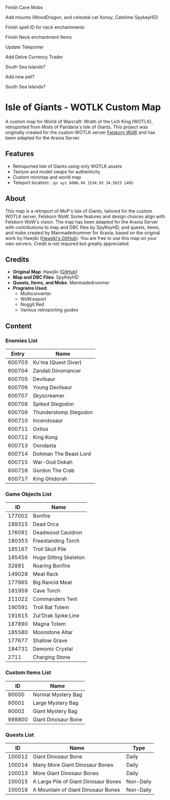 


Finish Cave Mobs

Add mounts (WoodDragon, and celestial cat  Xonxy, Catslime SpykeyHD)

Finish spell ID for neck enchantments

Finish Neck enchantment Items

Update Teleporter

Add Delve Currency Trader

South Sea Islands?

Add new pet?

South Sea Islands?



# Isle of Giants - WOTLK Custom Map

A custom map for World of Warcraft: Wrath of the Lich King (WOTLK), retroported from Mists of Pandaria's Isle of Giants. This project was originally created for the custom WOTLK server [Felskorn WoW](https://felskorn.com/) and has been adapted for the Araxia Server.

## Features
- Retroported Isle of Giants using only WOTLK assets
- Texture and model swaps for authenticity
- Custom minimap and world map
- Teleport location: `.go xyz 6006.94 1534.93 34.5823 1405`

## About
This map is a retroport of MoP's Isle of Giants, tailored for the custom WOTLK server, Felskorn WoW. Some features and design choices align with Felskorn WoW's vision. The map has been adapted for the Araxia Server with contributions to map and DBC files by SpyKeyHD, and quests, items, and mobs created by Manmadedrummer for Araxia, based on the original work by Hawjiki ([Hawjiki's GitHub](https://github.com/Hawjiki/Island-Project/)). You are free to use this map on your own servers. Credit is not required but greatly appreciated.

## Credits
- **Original Map**: Hawjiki ([GitHub](https://github.com/Hawjiki/Island-Project/))
- **Map and DBC Files**: SpyKeyHD
- **Quests, Items, and Mobs**: Manmadedrummer
- **Programs Used**:
  - Multiconverter
  - WoW.export
  - Noggit Red
  - Various retroporting guides

## Content
### Enemies List
| Entry  | Name                     |
|--------|--------------------------|
| 600703 | Ku'ma (Quest Giver)      |
| 600704 | Zandali Dinomancer       |
| 600705 | Devilsaur                |
| 600706 | Young Devilsaur          |
| 600707 | Skyscreamer              |
| 600708 | Spiked Stegodon          |
| 600709 | Thunderstomp Stegodon    |
| 600710 | Incendosaur              |
| 600711 | Oxtius                   |
| 600712 | King Kong                |
| 600713 | Oondasta                 |
| 600714 | Dohman The Beast Lord    |
| 600715 | War-God Dokah            |
| 600716 | Gordon The Crab          |
| 600717 | King Ghidorah            |

### Game Objects List
| ID     | Name                     |
|--------|--------------------------|
| 177002 | Bonfire                  |
| 189315 | Dead Orca                |
| 176091 | Deadwood Cauldron        |
| 180353 | Freestanding Torch       |
| 185167 | Troll Skull Pile         |
| 185456 | Huge Sitting Skeleton    |
| 32881  | Roaring Bonfire          |
| 149028 | Meat Rack                |
| 177665 | Big Rancid Meat          |
| 181959 | Cave Torch               |
| 211022 | Commanders Tent          |
| 190591 | Troll Bat Totem          |
| 191615 | Zul'Drak Spike Line      |
| 187890 | Magna Totem              |
| 185580 | Moonstone Altar          |
| 177677 | Shallow Grave            |
| 184731 | Demonic Crystal          |
| 2711   | Charging Stone           |

### Custom Items List
| ID     | Name                     |
|--------|--------------------------|
| 90000  | Normal Mystery Bag       |
| 90001  | Large Mystery Bag        |
| 90002  | Giant Mystery Bag        |
| 998800 | Giant Dinosaur Bone      |

### Quests List
| ID     | Name                              | Type       |
|--------|-----------------------------------|------------|
| 100012 | Giant Dinosaur Bone               | Daily      |
| 100014 | Many More Giant Dinosaur Bones    | Daily      |
| 100013 | More Giant Dinosaur Bones         | Daily      |
| 100015 | A Large Pile of Giant Dinosaur Bones | Non-Daily |
| 100016 | A Mountain of Giant Dinosaur Bones | Non-Daily |

